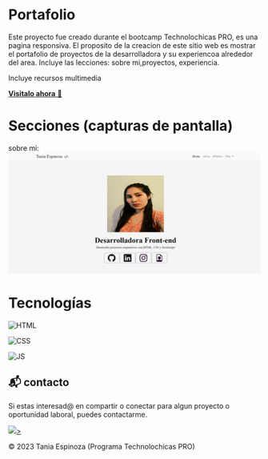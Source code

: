 # Portafolio

Este proyecto fue creado durante el bootcamp Technolochicas PRO, es una pagina responsiva. 
El proposito de la creacion de este sitio web es mostrar el portafolio de proyectos de la desarrolladora y su experiencoa alrededor del area.
Incluye las lecciones: sobre mi,proyectos, experiencia.

Incluye recursos multimedia

<a href="" target="_blank"> **Visitalo ahora** 🚀</a>

# Secciones (capturas de pantalla)
sobre mi:
![Alt text](img/portafolio-foto.png)

# Tecnologías 

![HTML](https://img.shields.io/badge/html5%20-%23E34F26.svg?&style=for-the-badge&logo=html5&logoColor=white)

![CSS](https://img.shields.io/badge/css3%20-%231572B6.svg?&style=for-the-badge&logo=css3&logoColor=white)

![JS](https://img.shields.io/badge/javascript%20-%23323330.svg?&style=for-the-badge&logo=javascript&logoColor=%23F7DF1E)

## 📬 contacto

Si estas interesad@ en compartir o conectar para algun proyecto o oportunidad laboral, puedes contactarme.

<a href="https://www.linkedin.com/in/estephania-espinoza-172470228/"> <img src="https://www.felberpr.com/wp-content/uploads/linkedin-logo.png" width="30"></img>> </a>
 
 © 2023 Tania Espinoza (Programa Technolochicas PRO)
